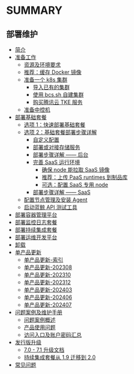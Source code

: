 # SUMMARY

## 部署维护
* [简介](index.md)
* [准备工作]()
    * [资源及环境要求](prepare.md)
    * [推荐：缓存 Docker 镜像](docker-registry-cache.md)
    * [准备一个 k8s 集群]()
        * [导入已有的集群](get-k8s-import-kubeconfig.md)
        * [使用 bcs.sh 自建集群](get-k8s-create-bcssh.md)
        * [购买腾讯云 TKE 服务](get-k8s-purchase-tke.md)
    * [准备中控机](prepare-bkctrl.md)
* [部署基础套餐]()
    * [选项 1：快速部署基础套餐](install-bkce.md)
    * [选项 2：基础套餐部署步骤详解]()
        * [自定义配置](custom-values.md)
        * [部署或对接存储服务](storage-services.md)
        * [部署步骤详解 —— 后台](manual-install-bkce.md)
        * [完善 SaaS 运行环境]()
            * [确保 node 能拉取 SaaS 镜像](saas-node-pull-images.md)
            * [推荐：上传 PaaS runtimes 到制品库](paas-upload-runtimes.md)
            * [可选：配置 SaaS 专用 node](saas-dedicated-node.md)
        * [部署步骤详解 —— SaaS](manual-install-saas.md)
    * [配置节点管理及安装 Agent](config-nodeman.md)
    * [启动蓝鲸 API 测试工具](run-apicheck.md)
* [部署容器管理平台](install-bcs.md)
* [部署监控日志套餐](install-co-suite.md)
* [部署持续集成套餐](install-ci-suite.md)
* [部署运维开发平台](install-lesscode.md)
* [卸载](uninstall.md)
* [单产品更新]()
    * [单产品更新-索引](update.md)
    * [单产品更新-202308](updates/202308.md)
    * [单产品更新-202310](updates/202310.md)
    * [单产品更新-202312](updates/202312.md)
    * [单产品更新-202403](updates/202403.md)
    * [单产品更新-202406](updates/202406.md)
    * [单产品更新-202407](updates/202407.md)
* [问题案例及维护手册]()
    * [问题案例概述](troubles.md)
    * [产品使用问题](troubles-prod.md)
    * [访问入口及账户密码汇总](access.md)
* [发行版升级]()
    * [7.0 - 7.1 升级文档](v70-upgrade-to-v71.md)
    * [持续集成套餐从 1.9 迁移到 2.0](ci_update_to_container.md)
* [常见问题](faq.md)
